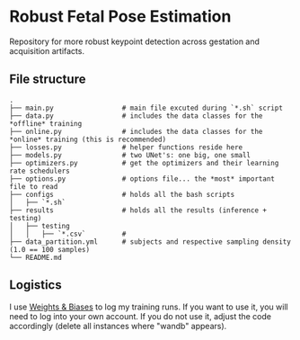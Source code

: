 # Robust Fetal Pose Estimation
Repository for more robust keypoint detection across gestation and acquisition artifacts.

## File structure
```
.
├── main.py                 # main file excuted during `*.sh` script
├── data.py                 # includes the data classes for the *offline* training
├── online.py               # includes the data classes for the *online* training (this is recommended)
├── losses.py               # helper functions reside here
├── models.py               # two UNet's: one big, one small
├── optimizers.py           # get the optimizers and their learning rate schedulers
├── options.py              # options file... the *most* important file to read
├── configs                 # holds all the bash scripts
│   ├── `*.sh`
├── results                 # holds all the results (inference + testing)
│   ├── testing
│   │   ├── `*.csv`         #
├── data_partition.yml      # subjects and respective sampling density (1.0 == 100 samples)               
└── README.md
```

## Logistics
I use [Weights & Biases](https://wandb.ai/) to log my training runs. If you want to use it, you will need to log into your own account. If you do not use it, adjust the code accordingly (delete all instances where "wandb" appears).